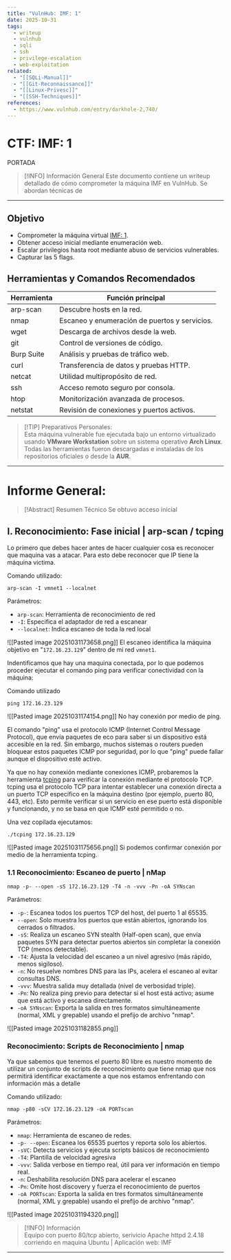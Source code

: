 ```yaml
---
title: "VulnHub: IMF: 1"
date: 2025-10-31
tags:
  - writeup
  - vulnhub
  - sqli
  - ssh
  - privilege-escalation
  - web-exploitation
related:
  - "[[SQLi-Manual]]"
  - "[[Git-Reconnaissance]]"
  - "[[Linux-Privesc]]"
  - "[[SSH-Techniques]]"
references:
  - https://www.vulnhub.com/entry/darkhole-2,740/
---
```

# CTF: IMF: 1

PORTADA

>[!INFO] Información General
>Este documento contiene un writeup detallado de cómo comprometer la máquina IMF en VulnHub. Se abordan técnicas de
---
## Objetivo

- Comprometer la máquina virtual [IMF: 1](https://www.vulnhub.com/entry/imf-1,162/).
- Obtener acceso inicial mediante enumeración web.
- Escalar privilegios hasta root mediante abuso de servicios vulnerables.
- Capturar las 5 flags.
## Herramientas y Comandos Recomendados

| Herramienta | Función principal                             |
| ----------- | --------------------------------------------- |
| arp-scan    | Descubre hosts en la red.                     |
| nmap        | Escaneo y enumeración de puertos y servicios. |
| wget        | Descarga de archivos desde la web.            |
| git         | Control de versiones de código.               |
| Burp Suite  | Análisis y pruebas de tráfico web.            |
| curl        | Transferencia de datos y pruebas HTTP.        |
| netcat      | Utilidad multipropósito de red.               |
| ssh         | Acceso remoto seguro por consola.             |
| htop        | Monitorización avanzada de procesos.          |
| netstat     | Revisión de conexiones y puertos activos.     |
> [!TIP] Preparativos Personales:  
>Esta máquina vulnerable fue ejecutada bajo un entorno virtualizado usando **VMware Workstation** sobre un sistema operativo **Arch Linux**. Todas las herramientas fueron descargadas e instaladas de los repositorios oficiales o desde la **AUR**. 

---
# Informe General:

> [!Abstract] Resumen Técnico
> Se obtuvo acceso inicial 
## I. Reconocimiento: Fase inicial | arp-scan / tcping

Lo primero que debes hacer antes de hacer cualquier cosa es reconocer que maquina vas a atacar. Para esto debe reconocer que IP tiene la máquina victima.

Comando utilizado:
```
arp-scan -I vmnet1 --localnet
```

Parámetros:
- `arp-scan`: Herramienta de reconocimiento de red
- `-I`: Especifica el adaptador de red a escanear
- `--localnet`: Indica escaneo de toda la red local

![[Pasted image 20251031173658.png]]
	El escaneo identifica la máquina objetivo en "`172.16.23.129`" dentro de mi red `vmnet1`.

Indentificamos que hay una maquina conectada, por lo que podemos proceder ejecutar el comando ping para verificar conectividad con la máquina:

Comando utilizado
```
ping 172.16.23.129
```
![[Pasted image 20251031174154.png]]
	No hay conexión por medio de ping.

El comando "ping" usa el protocolo ICMP (Internet Control Message Protocol), que envía paquetes de eco para saber si un dispositivo está accesible en la red. Sin embargo, muchos sistemas o routers pueden bloquear estos paquetes ICMP por seguridad, por lo que "ping" puede fallar aunque el dispositivo esté activo.

Ya que no hay conexión mediante conexiones ICMP, probaremos la herramienta [tcping](https://github.com/cloverstd/tcping) para verificar la conexión mediante el protocolo TCP. tcping usa el protocolo TCP  para intentar establecer una conexión directa a un puerto TCP específico en la máquina destino (por ejemplo, puerto 80, 443, etc). Esto permite verificar si un servicio en ese puerto está disponible y funcionando, y no se basa en que ICMP esté permitido o no.

Una vez copilada ejecutamos:
```
./tcping 172.16.23.129
```
![[Pasted image 20251031175656.png]]
	Si podemos confirmar conexión por medio de la herramienta tcping.


### 1.1 Reconocimiento: Escaneo de puerto | nMap

```
nmap -p- --open -sS 172.16.23.129 -T4 -n -vvv -Pn -oA SYNscan 
```

Parámetros:
- `-p-`: Escanea todos los puertos TCP del host, del puerto 1 al 65535.
- `--open`: Solo muestra los puertos que están abiertos, ignorando los cerrados o filtrados.
- `-sS`: Realiza un escaneo SYN stealth (Half-open scan), que envía paquetes SYN para detectar puertos abiertos sin completar la conexión TCP (menos detectable).
- `-T4`: Ajusta la velocidad del escaneo a un nivel agresivo (más rápido, menos sigiloso).
- `-n`: No resuelve nombres DNS para las IPs, acelera el escaneo al evitar consultas DNS.
- `-vvv`: Muestra salida muy detallada (nivel de verbosidad triple).
- `-Pn`: No realiza ping previo para detectar si el host está activo; asume que está activo y escanea directamente.
- `-oA SYNscan`: Exporta la salida en tres formatos simultáneamente (normal, XML y grepable) usando el prefijo de archivo "nmap".

![[Pasted image 20251031182855.png]]

### Reconocimiento: Scripts de Reconocimiento | nmap

Ya que sabemos que tenemos el puerto 80 libre es nuestro momento de utilizar un conjunto de scripts de reconocimiento que  tiene nmap que nos permitirá identificar exactamente a que nos estamos enfrentando con información más a detalle

Comando utilizado:
```
nmap -p80 -sCV 172.16.23.129 -oA PORTscan   
```

Parámetros:
- `nmap`: Herramienta de escaneo de redes.
- `-p- --open`: Escanea los 65535 puertos y reporta solo los abiertos.
- `-sVC`: Detecta servicios y ejecuta scripts básicos de reconocimiento
- `-T4`: Plantilla de velocidad agresiva
- `-vvv`: Salida verbose en tiempo real, útil para ver información en tiempo real.
- `-n`: Deshabilita resolución DNS para acelerar el escaneo
- `-Pn`: Omite host discovery y fuerza el reconocimiento de puertos
- `-oA PORTscan`: Exporta la salida en tres formatos simultáneamente (normal, XML y grepable) usando el prefijo de archivo "nmap".

![[Pasted image 20251031194320.png]]

> [!INFO] Información  
>  Equipo con puerto 80/tcp abierto, serivicio Apache httpd  2.4.18 corriendo en maquina  Ubuntu | Aplicación web: IMF 


---


